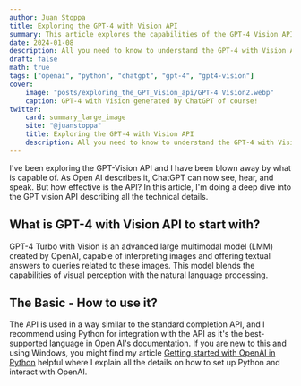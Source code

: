```yaml
---
author: Juan Stoppa
title: Exploring the GPT-4 with Vision API
summary: This article explores the capabilities of the GPT-4 Vision API with an example of each case including more complex scenarios such as object location.
date: 2024-01-08
description: All you need to know to understand the GPT-4 with Vision API.
draft: false
math: true
tags: ["openai", "python", "chatgpt", "gpt-4", "gpt4-vision"]
cover:
    image: "posts/exploring_the_GPT_Vision_api/GPT-4 Vision2.webp"
    caption: GPT-4 with Vision generated by ChatGPT of course!
twitter:
    card: summary_large_image
    site: "@juanstoppa"
    title: Exploring the GPT-4 with Vision API
    description: All you need to know to understand the GPT-4 with Vision API.
---
```


I've been exploring the GPT-Vision API and I have been blown away by what is capable of. As Open AI describes it, ChatGPT can now see, hear, and speak. But how effective is the API? In this article, I'm doing a deep dive into the GPT vision API describing all the technical details. 

## What is GPT-4 with Vision API to start with?

GPT-4 Turbo with Vision is an advanced large multimodal model (LMM) created by OpenAI, capable of interpreting images and offering textual answers to queries related to these images. This model blends the capabilities of visual perception with the natural language processing. 

## The Basic - How to use it?

The API is used in a way similar to the standard completion API, and I recommend using Python for integration with the API as it's the best-supported language in Open AI's documentation. If you are new to this and using Windows, you might find my article [Getting started with OpenAI in Python](http://localhost:1313/posts/getting_started_with_openai_in_python/post/) helpful where I explain all the details on how to set up Python and interact with OpenAI.






